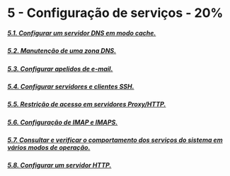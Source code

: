 # 5 - Configuração de serviços - 20%

##### [5.1. Configurar um servidor DNS em modo cache.](./01-configurar-um-servidor-dns-em-modo-cache.md)

##### [5.2. Manutenção de uma zona DNS.]()

##### [5.3. Configurar apelidos de e-mail.]()

##### [5.4. Configurar servidores e clientes SSH.]()

##### [5.5. Restrição de acesso em servidores Proxy/HTTP.]()

##### [5.6. Configuração de IMAP e IMAPS.]()

##### [5.7. Consultar e verificar o comportamento dos serviços do sistema em vários modos de operação.]()

##### [5.8. Configurar um servidor HTTP.]()
